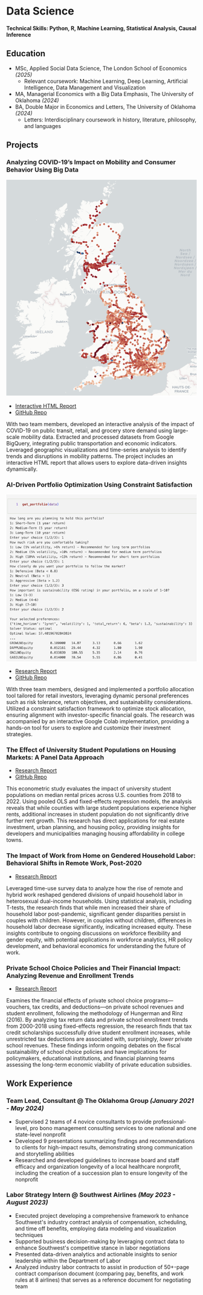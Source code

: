 # Data Science
#### Technical Skills: Python, R, Machine Learning, Statistical Analysis, Causal Inference

## Education
* MSc, Applied Social Data Science, The London School of Economics *(2025)*
  * Relevant coursework: Machine Learning, Deep Learning, Artificial Intelligence, Data Management and Visualization
* MA, Managerial Economics with a Big Data Emphasis, The University of Oklahoma *(2024)*
* BA, Double Major in Economics and Letters, The University of Oklahoma *(2024)*
  * Letters: Interdisciplinary coursework in history, literature, philosophy, and languages

## Projects
### Analyzing COVID-19’s Impact on Mobility and Consumer Behavior Using Big Data
![Transportation Study](/assets/station_screenshot.jpeg)
- [Interactive HTML Report](/projects/CovidTransportation.html)
- [GitHub Repo](https://github.com/juliedawkins/covid-transportation-mobility/)

With two team members, developed an interactive analysis of the impact of COVID-19 on public transit, retail, and grocery store demand using large-scale mobility data. Extracted and processed datasets from Google BigQuery, integrating public transportation and economic indicators. Leveraged geographic visualizations and time-series analysis to identify trends and disruptions in mobility patterns. The project includes an interactive HTML report that allows users to explore data-driven insights dynamically.

### AI-Driven Portfolio Optimization Using Constraint Satisfaction
![AI Porfolio Optimizer](/assets/ai_portfolio.jpeg)
- [Research Report](/projects/AIProject.pdf)
- [GitHub Repo](https://github.com/juliedawkins/ai-stock-portfolio)

With three team members, designed and implemented a portfolio allocation tool tailored for retail investors, leveraging dynamic personal preferences such as risk tolerance, return objectives, and sustainability considerations. Utilized a constraint satisfaction framework to optimize stock allocation, ensuring alignment with investor-specific financial goals. The research was accompanied by an interactive Google Colab implementation, providing a hands-on tool for users to explore and customize their investment strategies.

### The Effect of University Student Populations on Housing Markets: A Panel Data Approach
- [Research Report](/projects/HousingProject.pdf)
- [GitHub Repo](https://github.com/juliedawkins/5253_FinalProject)

This econometric study evaluates the impact of university student populations on median rental prices across U.S. counties from 2018 to 2022. Using pooled OLS and fixed-effects regression models, the analysis reveals that while counties with large student populations experience higher rents, additional increases in student population do not significantly drive further rent growth. This research has direct applications for real estate investment, urban planning, and housing policy, providing insights for developers and municipalities managing housing affordability in college towns.

### The Impact of Work from Home on Gendered Household Labor: Behavioral Shifts in Remote Work, Post-2020
- [Research Report](/projects/GenderGap.pdf)

Leveraged time-use survey data to analyze how the rise of remote and hybrid work reshaped gendered divisions of unpaid household labor in heterosexual dual-income households. Using statistical analysis, including T-tests, the research finds that while men increased their share of household labor post-pandemic, significant gender disparities persist in couples with children. However, in couples without children, differences in household labor decrease significantly, indicating increased equity. These insights contribute to ongoing discussions on workforce flexibility and gender equity, with potential applications in workforce analytics, HR policy development, and behavioral economics for understanding the future of work.

### Private School Choice Policies and Their Financial Impact: Analyzing Revenue and Enrollment Trends
- [Research Report](/projects/SchoolSubsidies.pdf)

Examines the financial effects of private school choice programs—vouchers, tax credits, and deductions—on private school revenues and student enrollment, following the methodology of Hungerman and Rinz (2016). By analyzing tax return data and private school enrollment trends from 2000-2018 using fixed-effects regression, the research finds that tax credit scholarships successfully drive student enrollment increases, while unrestricted tax deductions are associated with, surprisingly, *lower* private school revenues. These findings inform ongoing debates on the fiscal sustainability of school choice policies and have implications for policymakers, educational institutions, and financial planning teams assessing the long-term economic viability of private education subsidies.

## Work Experience
### Team Lead, Consultant @ The Oklahoma Group *(January 2021 - May 2024)*
* Supervised 2 teams of 4 novice consultants to provide professional-level, pro bono management consulting services to one national and one state-level nonprofit
* Developed 9 presentations summarizing findings and recommendations to clients for high-impact results, demonstrating strong communication and storytelling abilities
* Researched and developed guidelines to increase board and staff efficacy and organization longevity of a local healthcare nonprofit, including the creation of a succession plan to ensure longevity of the nonprofit

### Labor Strategy Intern @ Southwest Airlines *(May 2023 - August 2023)*
* Executed project developing a comprehensive framework to enhance Southwest's industry contract analysis of compensation, scheduling, and time off benefits, employing data modeling and visualization techniques 
* Supported business decision-making by leveraging contract data to enhance Southwest's competitive stance in labor negotiations
* Presented data-driven analytics and actionable insights to senior leadership within the Department of Labor
* Analyzed industry labor contracts to assist in production of 50+-page contract comparison document (comparing pay, benefits, and work rules at 8 airlines) that serves as a reference document for negotiating team





